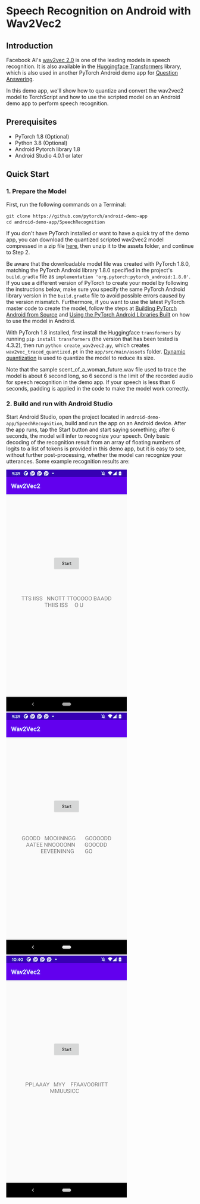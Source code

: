 # Speech Recognition on Android with Wav2Vec2

## Introduction

Facebook AI's [wav2vec 2.0](https://github.com/pytorch/fairseq/tree/master/examples/wav2vec) is one of the leading models in speech recognition. It is also available in the [Huggingface Transformers](https://github.com/huggingface/transformers) library, which is also used in another PyTorch Android demo app for [Question Answering](https://github.com/pytorch/android-demo-app/tree/master/QuestionAnswering).

In this demo app, we'll show how to quantize and convert the wav2vec2 model to TorchScript and how to use the scripted model on an Android demo app to perform speech recognition.

## Prerequisites

* PyTorch 1.8 (Optional)
* Python 3.8 (Optional)
* Android Pytorch library 1.8
* Android Studio 4.0.1 or later

## Quick Start

### 1. Prepare the Model

First, run the following commands on a Terminal:
```
git clone https://github.com/pytorch/android-demo-app
cd android-demo-app/SpeechRecognition
```

If you don't have PyTorch installed or want to have a quick try of the demo app, you can download the quantized scripted wav2vec2 model compressed in a zip file [here](https://drive.google.com/file/d/1wW6qs-OR76usbBXvEyqUH_mRqa0ShMfT/view?usp=sharing), then unzip it to the assets folder, and continue to Step 2.

Be aware that the downloadable model file was created with PyTorch 1.8.0, matching the PyTorch Android library 1.8.0 specified in the project's `build.gradle` file as `implementation 'org.pytorch:pytorch_android:1.8.0'`. If you use a different version of PyTorch to create your model by following the instructions below, make sure you specify the same PyTorch Android library version in the `build.gradle` file to avoid possible errors caused by the version mismatch. Furthermore, if you want to use the latest PyTorch master code to create the model, follow the steps at [Building PyTorch Android from Source](https://pytorch.org/mobile/android/#building-pytorch-android-from-source) and [Using the PyTorch Android Libraries Built](https://pytorch.org/mobile/android/#using-the-pytorch-android-libraries-built-from-source-or-nightly) on how to use the model in Android.

With PyTorch 1.8 installed, first install the Huggingface `transformers` by running `pip install transformers` (the version that has been tested is 4.3.2), then run `python create_wav2vec2.py`, which creates `wav2vec_traced_quantized.pt` in the `app/src/main/assets` folder. [Dynamic quantization](https://pytorch.org/tutorials/intermediate/dynamic_quantization_bert_tutorial.html) is used to quantize the model to reduce its size.

Note that the sample scent_of_a_woman_future.wav file used to trace the model is about 6 second long, so 6 second is the limit of the recorded audio for speech recognition in the demo app. If your speech is less than 6 seconds, padding is applied in the code to make the model work correctly.

### 2. Build and run with Android Studio

Start Android Studio, open the project located in `android-demo-app/SpeechRecognition`, build and run the app on an Android device. After the app runs, tap the Start button and start saying something; after 6 seconds, the model will infer to recognize your speech. Only basic decoding of the recognition result from an array of floating numbers of logits to a list of tokens is provided in this demo app, but it is easy to see, without further post-processing, whether the model can recognize your utterances. Some example recognition results are:

![](screenshot1.png)
![](screenshot2.png)
![](screenshot3.png)
